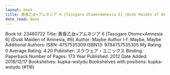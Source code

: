```yaml
---
layout: book
title: 黄昏乙女×アムネジア 6 [Tasogare Otome×Amnesia 6] (Dusk Maiden of Amnesia,  no. 6)
date_read: None
---
```


Book Id: 23480722
Title: 黄昏乙女×アムネジア 6 [Tasogare Otome×Amnesia 6] (Dusk Maiden of Amnesia, #6)
Author: Maybe
Author l-f: Maybe, Maybe
Additional Authors: 
ISBN: 4757535309
ISBN13: 9784757535305
My Rating: 0
Average Rating: 4.20
Publisher: スクウェア・エニックス
Binding: Paperback
Number of Pages: 173
Year Published: 2012
Date Added: 2018/12/17
Bookshelves: kupka-wstydu
Bookshelves with positions: kupka-wstydu (#116)

